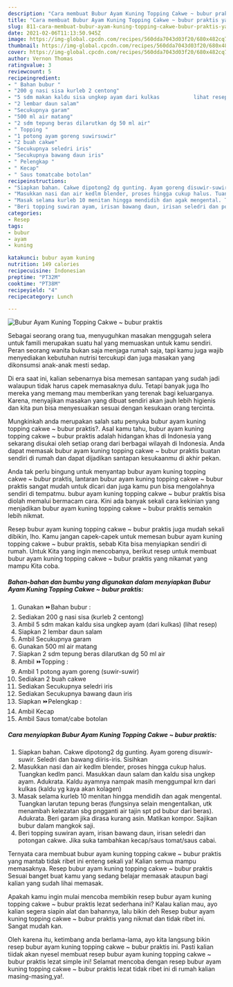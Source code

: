 ```yaml
---
description: "Cara membuat Bubur Ayam Kuning Topping Cakwe ~ bubur praktis yang enak Untuk Jualan"
title: "Cara membuat Bubur Ayam Kuning Topping Cakwe ~ bubur praktis yang enak Untuk Jualan"
slug: 811-cara-membuat-bubur-ayam-kuning-topping-cakwe-bubur-praktis-yang-enak-untuk-jualan
date: 2021-02-06T11:13:50.945Z
image: https://img-global.cpcdn.com/recipes/560dda7043d03f20/680x482cq70/bubur-ayam-kuning-topping-cakwe-bubur-praktis-foto-resep-utama.jpg
thumbnail: https://img-global.cpcdn.com/recipes/560dda7043d03f20/680x482cq70/bubur-ayam-kuning-topping-cakwe-bubur-praktis-foto-resep-utama.jpg
cover: https://img-global.cpcdn.com/recipes/560dda7043d03f20/680x482cq70/bubur-ayam-kuning-topping-cakwe-bubur-praktis-foto-resep-utama.jpg
author: Vernon Thomas
ratingvalue: 3
reviewcount: 5
recipeingredient:
- " Bahan bubur "
- "200 g nasi sisa kurleb 2 centong"
- "5 sdm makan kaldu sisa ungkep ayam dari kulkas           lihat resep"
- "2 lembar daun salam"
- "Secukupnya garam"
- "500 ml air matang"
- "2 sdm tepung beras dilarutkan dg 50 ml air"
- " Topping "
- "1 potong ayam goreng suwirsuwir"
- "2 buah cakwe"
- "Secukupnya seledri iris"
- "Secukupnya bawang daun iris"
- " Pelengkap "
- " Kecap"
- " Saus tomatcabe botolan"
recipeinstructions:
- "Siapkan bahan. Cakwe dipotong2 dg gunting. Ayam goreng disuwir-suwir. Seledri dan bawang diiris-iris. Sisihkan"
- "Masukkan nasi dan air kedlm blender, proses hingga cukup halus. Tuangkan kedlm panci. Masukkan daun salam dan kaldu sisa ungkep ayam. Adukrata. Kaldu ayamnya nampak masih menggumpal krn dari kulkas (kaldu yg kaya akan kolagen)"
- "Masak selama kurleb 10 menitan hingga mendidih dan agak mengental. Tuangkan larutan tepung beras (fungsinya selain mengentalkan, utk menambah kelezatan sbg pngganti air tajin spt pd bubur dari beras). Adukrata. Beri garam jika dirasa kurang asin. Matikan kompor. Sajikan bubur dalam mangkok saji."
- "Beri topping suwiran ayam, irisan bawang daun, irisan seledri dan potongan cakwe. Jika suka tambahkan kecap/saus tomat/saus cabai."
categories:
- Resep
tags:
- bubur
- ayam
- kuning

katakunci: bubur ayam kuning 
nutrition: 149 calories
recipecuisine: Indonesian
preptime: "PT32M"
cooktime: "PT38M"
recipeyield: "4"
recipecategory: Lunch

---
```



![Bubur Ayam Kuning Topping Cakwe ~ bubur praktis](https://img-global.cpcdn.com/recipes/560dda7043d03f20/680x482cq70/bubur-ayam-kuning-topping-cakwe-bubur-praktis-foto-resep-utama.jpg)

Sebagai seorang orang tua, menyuguhkan masakan menggugah selera untuk famili merupakan suatu hal yang memuaskan untuk kamu sendiri. Peran seorang  wanita bukan saja menjaga rumah saja, tapi kamu juga wajib menyediakan kebutuhan nutrisi tercukupi dan juga masakan yang dikonsumsi anak-anak mesti sedap.

Di era  saat ini, kalian sebenarnya bisa memesan santapan yang sudah jadi walaupun tidak harus capek memasaknya dulu. Tetapi banyak juga lho mereka yang memang mau memberikan yang terenak bagi keluarganya. Karena, menyajikan masakan yang dibuat sendiri akan jauh lebih higienis dan kita pun bisa menyesuaikan sesuai dengan kesukaan orang tercinta. 



Mungkinkah anda merupakan salah satu penyuka bubur ayam kuning topping cakwe ~ bubur praktis?. Asal kamu tahu, bubur ayam kuning topping cakwe ~ bubur praktis adalah hidangan khas di Indonesia yang sekarang disukai oleh setiap orang dari berbagai wilayah di Indonesia. Anda dapat memasak bubur ayam kuning topping cakwe ~ bubur praktis buatan sendiri di rumah dan dapat dijadikan santapan kesukaanmu di akhir pekan.

Anda tak perlu bingung untuk menyantap bubur ayam kuning topping cakwe ~ bubur praktis, lantaran bubur ayam kuning topping cakwe ~ bubur praktis sangat mudah untuk dicari dan juga kamu pun bisa mengolahnya sendiri di tempatmu. bubur ayam kuning topping cakwe ~ bubur praktis bisa diolah memalui bermacam cara. Kini ada banyak sekali cara kekinian yang menjadikan bubur ayam kuning topping cakwe ~ bubur praktis semakin lebih nikmat.

Resep bubur ayam kuning topping cakwe ~ bubur praktis juga mudah sekali dibikin, lho. Kamu jangan capek-capek untuk memesan bubur ayam kuning topping cakwe ~ bubur praktis, sebab Kita bisa menyiapkan sendiri di rumah. Untuk Kita yang ingin mencobanya, berikut resep untuk membuat bubur ayam kuning topping cakwe ~ bubur praktis yang nikamat yang mampu Kita coba.

<!--inarticleads1-->

##### Bahan-bahan dan bumbu yang digunakan dalam menyiapkan Bubur Ayam Kuning Topping Cakwe ~ bubur praktis:

1. Gunakan  ⏩Bahan bubur :
1. Sediakan 200 g nasi sisa (kurleb 2 centong)
1. Ambil 5 sdm makan kaldu sisa ungkep ayam (dari kulkas)           (lihat resep)
1. Siapkan 2 lembar daun salam
1. Ambil Secukupnya garam
1. Gunakan 500 ml air matang
1. Siapkan 2 sdm tepung beras dilarutkan dg 50 ml air
1. Ambil  ⏩Topping :
1. Ambil 1 potong ayam goreng (suwir-suwir)
1. Sediakan 2 buah cakwe
1. Sediakan Secukupnya seledri iris
1. Sediakan Secukupnya bawang daun iris
1. Siapkan  ⏩Pelengkap :
1. Ambil  Kecap
1. Ambil  Saus tomat/cabe botolan




<!--inarticleads2-->

##### Cara menyiapkan Bubur Ayam Kuning Topping Cakwe ~ bubur praktis:

1. Siapkan bahan. Cakwe dipotong2 dg gunting. Ayam goreng disuwir-suwir. Seledri dan bawang diiris-iris. Sisihkan
1. Masukkan nasi dan air kedlm blender, proses hingga cukup halus. Tuangkan kedlm panci. Masukkan daun salam dan kaldu sisa ungkep ayam. Adukrata. Kaldu ayamnya nampak masih menggumpal krn dari kulkas (kaldu yg kaya akan kolagen)
1. Masak selama kurleb 10 menitan hingga mendidih dan agak mengental. Tuangkan larutan tepung beras (fungsinya selain mengentalkan, utk menambah kelezatan sbg pngganti air tajin spt pd bubur dari beras). Adukrata. Beri garam jika dirasa kurang asin. Matikan kompor. Sajikan bubur dalam mangkok saji.
1. Beri topping suwiran ayam, irisan bawang daun, irisan seledri dan potongan cakwe. Jika suka tambahkan kecap/saus tomat/saus cabai.




Ternyata cara membuat bubur ayam kuning topping cakwe ~ bubur praktis yang mantab tidak ribet ini enteng sekali ya! Kalian semua mampu memasaknya. Resep bubur ayam kuning topping cakwe ~ bubur praktis Sesuai banget buat kamu yang sedang belajar memasak ataupun bagi kalian yang sudah lihai memasak.

Apakah kamu ingin mulai mencoba membikin resep bubur ayam kuning topping cakwe ~ bubur praktis lezat sederhana ini? Kalau kalian mau, ayo kalian segera siapin alat dan bahannya, lalu bikin deh Resep bubur ayam kuning topping cakwe ~ bubur praktis yang nikmat dan tidak ribet ini. Sangat mudah kan. 

Oleh karena itu, ketimbang anda berlama-lama, ayo kita langsung bikin resep bubur ayam kuning topping cakwe ~ bubur praktis ini. Pasti kalian tiidak akan nyesel membuat resep bubur ayam kuning topping cakwe ~ bubur praktis lezat simple ini! Selamat mencoba dengan resep bubur ayam kuning topping cakwe ~ bubur praktis lezat tidak ribet ini di rumah kalian masing-masing,ya!.

